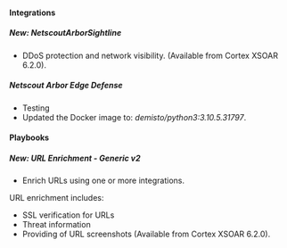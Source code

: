 
#### Integrations
##### New: NetscoutArborSightline
- DDoS protection and network visibility. (Available from Cortex XSOAR 6.2.0).
##### Netscout Arbor Edge Defense
- Testing
- Updated the Docker image to: *demisto/python3:3.10.5.31797*.

#### Playbooks
##### New: URL Enrichment - Generic v2
- Enrich URLs using one or more integrations.

URL enrichment includes:
* SSL verification for URLs
* Threat information
* Providing of URL screenshots (Available from Cortex XSOAR 6.2.0).
